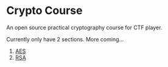 # Crypto Course

An open source practical cryptography course for CTF player.

Currently only have 2 sections. More coming...

1. [AES](/AES)
2. [RSA](/RSA)
